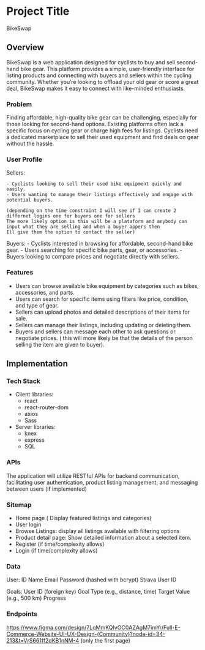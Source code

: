 # Project Title

BikeSwap

## Overview

BikeSwap is a web application designed for cyclists to buy and sell second-hand bike gear. This platform provides a simple, user-friendly interface for listing products and connecting with buyers and sellers within the cycling community. Whether you’re looking to offload your old gear or score a great deal, BikeSwap makes it easy to connect with like-minded enthusiasts.

### Problem

Finding affordable, high-quality bike gear can be challenging, especially for those looking for second-hand options. Existing platforms often lack a specific focus on cycling gear or charge high fees for listings. Cyclists need a dedicated marketplace to sell their used equipment and find deals on gear without the hassle.

### User Profile

Sellers:

    - Cyclists looking to sell their used bike equipment quickly and easily.
    - Users wanting to manage their listings effectively and engage with potential buyers.

    (depending on the time constraint I will see if I can create 2 differnet logins one for buyers one for sellers
    The more likely option is this will be a plataform and anybody can input what they are selling and when a buyer appers then
    Ill give them the option to contact the seller)

Buyers: - Cyclists interested in browsing for affordable, second-hand bike gear. - Users searching for specific bike parts, gear, or accessories. - Buyers looking to compare prices and negotiate directly with sellers.

### Features

- Users can browse available bike equipment by categories such as bikes, accessories, and parts.
- Users can search for specific items using filters like price, condition, and type of gear.
- Sellers can upload photos and detailed descriptions of their items for sale.
- Sellers can manage their listings, including updating or deleting them.
- Buyers and sellers can message each other to ask questions or negotiate prices. ( this will more likely be that the details of the person selling the item are given to buyer).

## Implementation

### Tech Stack

- Client libraries:
  - react
  - react-router-dom
  - axios
  - Sass
- Server libraries:
  - knex
  - express
  - SQL

### APIs

The application will utilize RESTful APIs for backend communication, facilitating user authentication, product listing management, and messaging between users (if implemented)

### Sitemap

- Home page ( Display featured listings and categories)
- User login
- Browse Listings: display all listings available with filtering options
- Product detail page: Show detailed information about a selected item.
- Register (if time/complexity allows)
- Login (if time/complexity allows)

### Data

User:
ID
Name
Email
Password (hashed with bcrypt)
Strava User ID

Goals:
User ID (foreign key)
Goal Type (e.g., distance, time)
Target Value (e.g., 500 km)
Progress

### Endpoints

https://www.figma.com/design/7LqMmKQIvOC0AZAgM7imYr/Full-E-Commerce-Website-UI-UX-Design-(Community)?node-id=34-213&t=VrS661ff2dKB1nNM-4
(only the first page)
